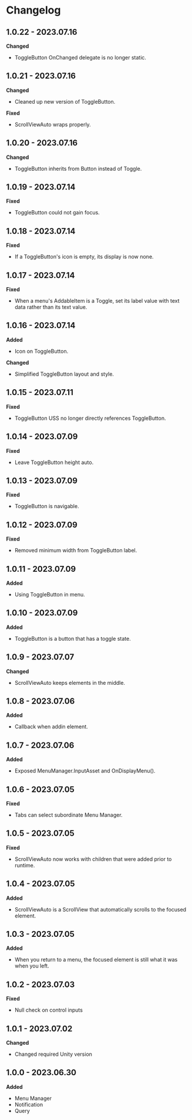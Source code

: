 # Changelog

## 1.0.22 - 2023.07.16

**Changed**

- ToggleButton OnChanged delegate is no longer static.

## 1.0.21 - 2023.07.16

**Changed**

- Cleaned up new version of ToggleButton.

**Fixed**

- ScrollViewAuto wraps properly.

## 1.0.20 - 2023.07.16

**Changed**

- ToggleButton inherits from Button instead of Toggle.

## 1.0.19 - 2023.07.14

**Fixed**

- ToggleButton could not gain focus.

## 1.0.18 - 2023.07.14

**Fixed**

- If a ToggleButton's icon is empty, its display is now none.

## 1.0.17 - 2023.07.14

**Fixed**

- When a menu's AddableItem is a Toggle, set its label value with text data rather than its text value.

## 1.0.16 - 2023.07.14

**Added**

- Icon on ToggleButton.

**Changed**

- Simplified ToggleButton layout and style.

## 1.0.15 - 2023.07.11

**Fixed**

- ToggleButton USS no longer directly references ToggleButton.

## 1.0.14 - 2023.07.09

**Fixed**

- Leave ToggleButton height auto.

## 1.0.13 - 2023.07.09

**Fixed**

- ToggleButton is navigable.

## 1.0.12 - 2023.07.09

**Fixed**

- Removed minimum width from ToggleButton label.

## 1.0.11 - 2023.07.09

**Added**

- Using ToggleButton in menu.

## 1.0.10 - 2023.07.09

**Added**

- ToggleButton is a button that has a toggle state.

## 1.0.9 - 2023.07.07

**Changed**

- ScrollViewAuto keeps elements in the middle.

## 1.0.8 - 2023.07.06

**Added**

- Callback when addin element.

## 1.0.7 - 2023.07.06

**Added**

- Exposed MenuManager.InputAsset and OnDisplayMenu().

## 1.0.6 - 2023.07.05

**Fixed**

- Tabs can select subordinate Menu Manager.

## 1.0.5 - 2023.07.05

**Fixed**

- ScrollViewAuto now works with children that were added prior to runtime.

## 1.0.4 - 2023.07.05

**Added**

- ScrollViewAuto is a ScrollView that automatically scrolls to the focused element.

## 1.0.3 - 2023.07.05

**Added**

- When you return to a menu, the focused element is still what it was when you left.

## 1.0.2 - 2023.07.03

**Fixed**

- Null check on control inputs

## 1.0.1 - 2023.07.02

**Changed**

- Changed required Unity version

## 1.0.0 - 2023.06.30

**Added**

- Menu Manager
- Notification
- Query
